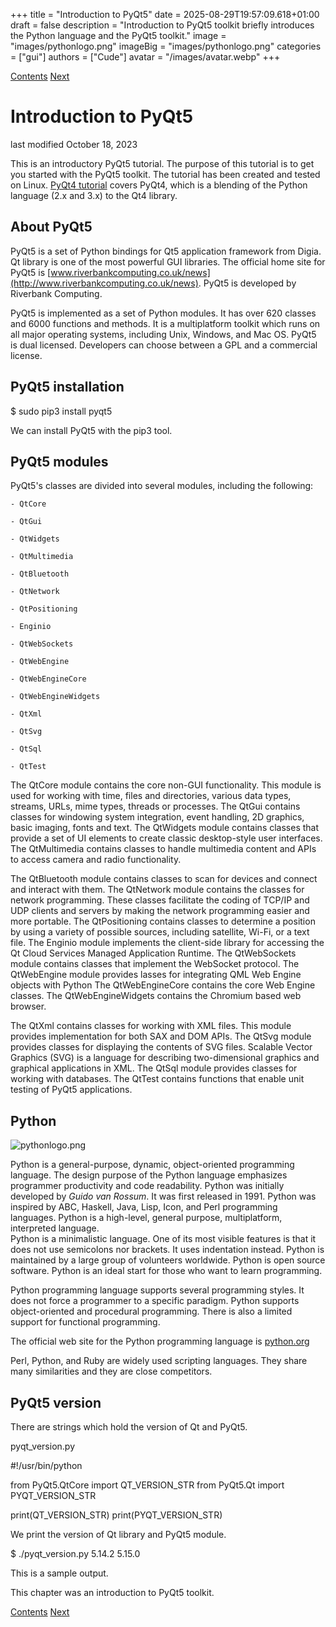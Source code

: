 +++
title = "Introduction to PyQt5"
date = 2025-08-29T19:57:09.618+01:00
draft = false
description = "Introduction to PyQt5 toolkit briefly introduces the Python language and the PyQt5 toolkit."
image = "images/pythonlogo.png"
imageBig = "images/pythonlogo.png"
categories = ["gui"]
authors = ["Cude"]
avatar = "/images/avatar.webp"
+++

[Contents](..)
[Next](../datetime/)

# Introduction to PyQt5

last modified October 18, 2023

This is an introductory PyQt5 tutorial. The purpose of this tutorial 
is to get you started with the PyQt5 toolkit. The tutorial has been 
created and tested on Linux. [PyQt4 tutorial](http://zetcode.com/gui/pyqt4/)
covers PyQt4, which is a blending of the Python language (2.x and 3.x) to the
Qt4 library.

## About PyQt5

PyQt5 is a set of Python bindings for Qt5 application framework from Digia.
Qt library is one of the most powerful GUI libraries. The official home site for PyQt5 is 
[www.riverbankcomputing.co.uk/news](http://www.riverbankcomputing.co.uk/news).
PyQt5 is developed by Riverbank Computing.

PyQt5 is implemented as a set of Python modules. It has over 620 classes and 
6000 functions and methods. It is a multiplatform toolkit which runs on 
all major operating systems, including Unix, Windows, and Mac OS.
PyQt5 is dual licensed. Developers can choose between a GPL and a commercial license. 

## PyQt5 installation

$ sudo pip3 install pyqt5

We can install PyQt5 with the pip3 tool.

## PyQt5 modules

PyQt5's classes are divided into several modules, including the following:

    - QtCore

    - QtGui
    
    - QtWidgets

    - QtMultimedia

    - QtBluetooth

    - QtNetwork

    - QtPositioning

    - Enginio

    - QtWebSockets

    - QtWebEngine

    - QtWebEngineCore

    - QtWebEngineWidgets

    - QtXml

    - QtSvg

    - QtSql

    - QtTest

The QtCore module contains the core non-GUI functionality. This 
module is used for working with time, files and directories, various data 
types, streams, URLs, mime types, threads or processes. 
The QtGui contains classes for windowing system integration, event handling, 
2D graphics, basic imaging, fonts and text. The QtWidgets module contains classes 
that provide a set of UI elements to create classic desktop-style user interfaces.
The QtMultimedia contains classes to handle multimedia content and APIs to 
access camera and radio functionality.

The QtBluetooth module contains classes to scan for devices and connect and interact with them.
The QtNetwork module contains the classes for 
network programming. These classes facilitate the coding of TCP/IP and UDP clients and 
servers by making the network programming easier and more portable. 
The QtPositioning contains classes to determine a position by using a variety 
of possible sources, including satellite, Wi-Fi, or a text file.
The Enginio module implements the client-side library for accessing the Qt
Cloud Services Managed Application Runtime.
The QtWebSockets module contains classes that implement the 
WebSocket protocol. 
The QtWebEngine module provides lasses for integrating QML Web Engine objects with Python
The QtWebEngineCore contains the core Web Engine classes. The QtWebEngineWidgets
contains the Chromium based web browser.

The QtXml contains classes for working with XML files. This module 
provides implementation for both SAX and DOM APIs.
The QtSvg module provides classes for displaying the contents of 
SVG files. Scalable Vector Graphics (SVG) is a language for describing 
two-dimensional graphics and graphical applications in XML.
The QtSql module provides classes for working with databases. 
The QtTest contains functions that enable unit testing of PyQt5 applications.

## Python

 
![pythonlogo.png](images/pythonlogo.png)

 
Python is a general-purpose, dynamic, object-oriented programming language.
The design purpose of the Python language emphasizes programmer productivity 
and code readability. Python was initially developed by *Guido van Rossum*. 
It was first released in 1991. Python was inspired by ABC, Haskell, Java, Lisp, Icon,
and Perl  programming languages. Python is a high-level, general purpose, 
multiplatform, interpreted language.  
Python is a minimalistic language. One of its most visible features is that it does 
not use semicolons nor brackets. It uses indentation instead. 
Python is maintained by a large group of volunteers worldwide. 
Python is open source software. Python is an ideal start for those who want 
to learn programming. 

 
 
 
Python programming language supports several programming styles. It does not 
force a programmer to a specific paradigm. Python supports object-oriented and 
procedural programming. There is also a limited support for functional programming.

 
 
 
The official web site for the Python programming language is 
[python.org](http://python.org) 

 

 
Perl, Python, and Ruby are widely used scripting languages. They 
share many similarities and they are close competitors. 

 

## PyQt5 version

There are strings which hold the version of Qt and PyQt5.

pyqt_version.py
  

#!/usr/bin/python

from PyQt5.QtCore import QT_VERSION_STR
from PyQt5.Qt import PYQT_VERSION_STR

print(QT_VERSION_STR)
print(PYQT_VERSION_STR)

We print the version of Qt library and PyQt5 module.

$ ./pyqt_version.py 
5.14.2
5.15.0

This is a sample output.

This chapter was an introduction to PyQt5 toolkit.

[Contents](..) 
[Next](../datetime/)